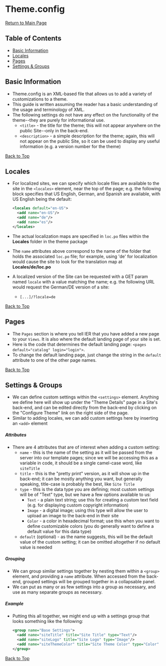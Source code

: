 # <a name="top">Theme.config

[Return to Main Page](https://github.com/reg-support/reg-dev-guide/blob/master/README.md)

## Table of Contents

- [Basic Information](#1)
- [Locales](#2)
- [Pages](#3)
- [Settings & Groups](#4)


## <a name="1"></a>Basic Information

- Theme.config is an XML-based file that allows us to add a variety of customizations to a theme.
- This guide is written assuming the reader has a basic understanding of the usage and terminology of XML.
- The following settings do not have any effect on the functionality of the theme--they are purely for informational use.
  + `<title>` - the title for the theme; this will not appear anywhere on the public Site--only in the back-end.
  + `<description>` - a simple description for the theme; again, this will not appear on the public Site, so it can be used to display any useful information (e.g. a version number for the theme)


[Back to Top](#top)
## <a name="2"></a>Locales

- For localized sites, we can specify which locale files are available to the site in the `<locales>` element, near the top of the page; e.g. the following block specifies that US English, German, and Spanish are available, with US English being the default:

  ```xml
  <locales default="en-US">
    <add name="en-US"/>
    <add name="de"/>
    <add name="es"/>
  </locales>
  ```

- The actual localization maps are specified in `loc.po` files within the **Locales** folder in the theme package
- The `name` attributes above correspond to the name of the folder that holds the associated `loc.po` file; for example, using 'de' for localization would cause the site to look for the translation map at **Locales/de/loc.po**
- A localized version of the Site can be requested with a GET param named `locale` with a value matching the name; e.g. the following URL would request the German/DE version of a site:
  + `[...]/?locale=de`


[Back to Top](#top)
## <a name="3"></a>Pages

- The `Pages` section is where you tell IER that you have added a new page to your `Views`. It is also where the default landing page of your site is set.
- Here is the code that determines the default landing page: `<pages default="catalog" login="login">`.
- To change the default landing page, just change the string in the `default` attribute to one of the other page names.  

[Back to Top](#top)
## <a name="4"></a>Settings & Groups

- We can define custom settings within the `<settings>` element. Anything we define here will show up under the "Theme Details" page in a Site's back-end, and can be edited directly from the back-end by clicking on the "Configure Theme" link on the right side of the page.
- Similar to adding locales, we can add custom settings here by inserting an `<add>` element

##### Attributes
- There are 4 attributes that are of interest when adding a custom setting:
  + `name` - this is the name of the setting as it will be passed from the server into our template pages; since we will be accessing this as a variable in code, it should be a single camel-case word, like `siteTitle`
  + `title` - this is the "pretty print" version, as it will show up in the back-end; it can be mostly anything you want, but generally speaking, title-case is probably the best, like `Site Title`
  + `type` - this is the data type you are defining; most custom settings will be of "Text" type, but we have a few options available to us:
    - `Text` - a plain text string; use this for creating a custom text field (e.g. for displaying custom copyright information)
    - `Image` - a digital image; using this type will allow the user to upload an image to the back-end in their site
    - `Color` - a color in hexadecimal format; use this when you want to define customizable colors (you do generally want to define a default value for this data type)
  + `default` (optional) - as the name suggests, this will be the default value of the custom setting; it can be omitted altogether if no default value is needed

##### Grouping
- We can group similar settings together by nesting them within a `<group>` element, and providing a `name` attribute. When accessed from the back-end, grouped settings will be grouped together in a collapsable panel.
- We can put as many or as few settings into a group as necessary, and use as many separate groups as necessary.

##### Example
- Putting this all together, we might end up with a settings group that looks something like the following:

  ```xml
  <group name="Base Settings">
    <add name="siteTitle" title="Site Title" type="Text"/>
    <add name="siteLogo" title="Site Logo" type="Image"/>
    <add name="siteThemeColor" title="Site Theme Color" type="Color" default="#428BCA"/>
  </group>
  ```

[Back to Top](#top)
